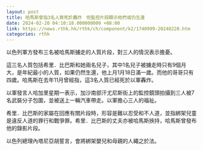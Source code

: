 ```yaml
---
layout: post
title: 哈馬斯曾指3名人質死於轟炸　但監控片段顯示他們或仍生還
date: 2024-02-20 04:10:18.000000000 +08:00
link: https://news.rthk.hk/rthk/ch/component/k2/1740999-20240220.htm
categories: rthk
---
```


以色列軍方發布三名被哈馬斯擄走的人質片段，對三人的情況表示擔憂。

這三名人質包括希里．比巴斯和她兩名兒子，其中1名兒子被擄走時只有9個月大，是年紀最小的人質，如果仍然生還，他上月1月18日滿一歲。而他的哥哥只有四歲。哈馬斯在去年11月曾經指，這3名人質已經死於以軍轟炸。

以軍發言人哈加里星期一表示，加沙南部汗尤尼斯街上的監控鏡頭拍攝到三人被7名武裝分子包圍，並被送上一輛汽車帶走。以軍擔心三人的福祉。

希里．比巴斯的家屬在回應有關片段時，形容是難以忍受和不人道，並指綁架兒童是違反人道的罪行和戰爭罪。希里．比巴斯的丈夫亦被哈馬斯挾持，哈馬斯曾發布他的錄影片段。

以色列總理內塔尼亞胡誓言，會將綁架嬰兒和母親的人繩之於法。
